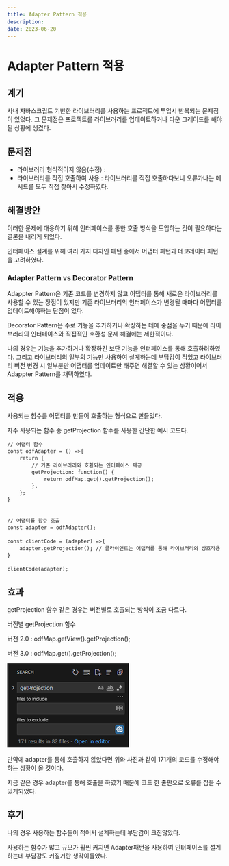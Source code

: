 ```yaml
---
title: Adapter Pattern 적용
description: 
date: 2023-06-20
---
```


# Adapter Pattern 적용 

## 계기

사내 자바스크립트 기반한 라이브러리를 사용하는 프로젝트에 투입시 반복되는 문제점이 있었다. 그 문제점은 프로젝트를 라이브러리를 업데이트하거나 다운 그레이드를 해야될 상황에 생겼다.

## 문제점

- 라이브러리 형식적이지 않음(수정) : 
- 라이브러리를 직접 호출하여 사용 : 라이브러리를 직접 호출하다보니 오류가나는 메서드를 모두 직접 찾아서 수정하였다.

  
## 해결방안 
이러한 문제에 대응하기 위해 인터페이스를 통한 호출 방식을 도입하는 것이 필요하다는 결론을 내리게 되었다.

인터페이스 설계를 위해 여러 가지 디자인 패턴 중에서 어댑터 패턴과 데코레이터 패턴을 고려하였다.

### Adapter Pattern vs Decorator Pattern


Adappter Pattern은 기존 코드를 변경하지 않고 어댑터를 통해 새로운 라이브러리를 사용할 수 있는 장점이 있지만 기존 라이브러리의 인터페이스가 변경될 때마다 어댑터를 업데이트해야하는 단점이 있다.

Decorator Pattern은 주로 기능을 추가하거나 확장하는 데에 중점을 두기 때문에 라이브러리의 인터페이스와 직접적인 호환성 문제 해결에는 제한적이다.

나의 경우는 기능을 추가하거나 확장하긴 보단 기능을 인터페이스를 통해 호출하려하였다. 그리고 라이브러리의 일부의 기능만 사용하여 설계하는데 부담감이 적었고 라이브러리 버전 변경 시 일부분만 어댑터를 업데이트만 해주면 해결할 수 있는 상황이어서 Adappter Pattern를 채택하였다.


## 적용 

사용되는 함수를 어댑터를 만들어 호출하는 형식으로 만들었다.  

자주 사용되는 함수 중 getProjection 함수를 사용한 간단한 예시 코드다.


```
// 어댑터 함수
const odfAdapter = () =>{
    return {
        // 기존 라이브러리와 호환되는 인터페이스 제공
        getProjection: function() {
            return odfMap.get().getProjection();
        },
    };
}


// 어댑터를 함수 호출
const adapter = odfAdapter();

const clientCode = (adapter) =>{
    adapter.getProjection(); // 클라이언트는 어댑터를 통해 라이브러리와 상호작용
}

clientCode(adapter);
```

## 효과

getProjection 함수 같은 경우는 버전별로 호출되는 방식이 조금 다르다.


버전별 getProjection 함수 

버전 2.0  : odfMap.getView().getProjection();

버전 3.0  : odfMap.get().getProjection();

<div style="
    display: inline-flex;
"><img src="image-5.png" alt="Alt text">
</div>


만약에 adapter를 통해 호출하지 않았다면 위와 사진과 같이 171개의 코드를 수정해야하는 상황이 올 것이다. 


지금 같은 경우 adapter를 통해 호출을 하였기 때문에 코드 한 줄만으로 오류를 잡을 수 있게되었다.

## 후기

나의 경우 사용하는 함수들이 적어서 설계하는데 부담감이 크진않았다. 


사용하는 함수가 많고 규모가 훨씬 커지면 Adapter패턴을 사용하여 인터페이스를 설계하는데 부담감도 커질거란 생각이들었다.


